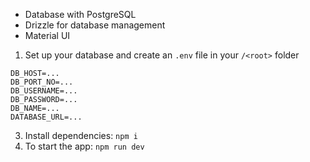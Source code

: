- Database with PostgreSQL
- Drizzle for database management
- Material UI

1. Set up your database and create an `.env` file in your `/<root>` folder
```
DB_HOST=...
DB_PORT_NO=...
DB_USERNAME=...
DB_PASSWORD=...
DB_NAME=...
DATABASE_URL=...
```
3. Install dependencies: `npm i`
4. To start the app: `npm run dev` 

